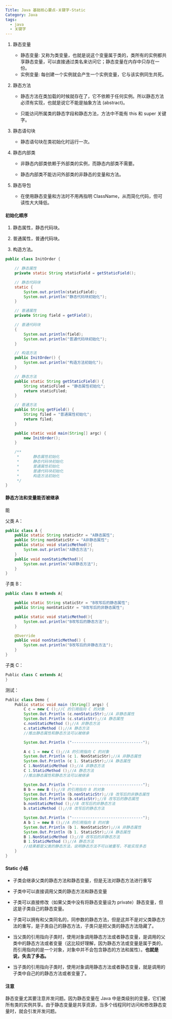 ```yaml
---
Title: Java 基础核心要点-关键字-Static
Category: Java
tags:
  - java
  - 关键字
---
```


1. 静态变量
   - 静态变量: 又称为类变量，也就是说这个变量属于类的，类所有的实例都共享静态变量，可以直接通过类名来访问它；静态变量在内存中只存在一份。
   - 实例变量: 每创建一个实例就会产生一个实例变量，它与该实例同生共死。

2. 静态方法

   - 静态方法在类加载的时候就存在了，它不依赖于任何实例。所以静态方法必须有实现，也就是说它不能是抽象方法 (abstract)。

   - 只能访问所属类的静态字段和静态方法，方法中不能有 this 和 super 关键字。

3. 静态语句块
   - 静态语句块在类初始化时运行一次。

4. 静态内部类

   - 非静态内部类依赖于外部类的实例，而静态内部类不需要。

   - 静态内部类不能访问外部类的非静态的变量和方法。

5. 静态导包
   - 在使用静态变量和方法时不用再指明 ClassName，从而简化代码，但可读性大大降低。

#### 初始化顺序

1. 静态属性，静态代码块。

2. 普通属性，普通代码块。

3. 构造方法。

```java
public class InitOrder {

    // 静态属性
    private static String staticField = getStaticField();

    // 静态代码块
    static {
        System.out.println(staticField);
        System.out.println("静态代码块初始化");
    }

    // 普通属性
    private String field = getField();

    // 普通代码块
    {
        System.out.println(field);
        System.out.println("普通代码块初始化");
    }

    // 构造方法
    public InitOrder() {
        System.out.println("构造方法初始化");
    }

    // 静态方法
    public static String getStaticField() {
        String staticFiled = "静态属性初始化";
        return staticFiled;
    }

    // 普通方法
    public String getField() {
        String filed = "普通属性初始化";
        return filed;
    }

    public static void main(String[] argc) {
        new InitOrder();
    }

    /**
     *      静态属性初始化
     *      静态代码块初始化
     *      普通属性初始化
     *      普通代码块初始化
     *      构造方法初始化
     */
}
```



#### 静态方法和变量能否被继承

能

父类 A：

```java
public class A {
    public static String staticStr = "A静态属性";
    public String nonStaticStr = "A非静态属性";
    public static void staticMethod(){
        System.out.println("A静态方法");
    }
    public void nonStaticMethod(){
        System.out.println("A非静态方法");
    }
}
```



子类 B：

```java
public class B extends A{

    public static String staticStr = "B改写后的静态属性";
    public String nonStaticStr = "B改写后的非静态属性";

    public static void staticMethod(){
        System.out.println("B改写后的静态方法");
    }

    @Override
    public void nonStaticMethod() {
        System.out.println("B改写后的非静态方法");
    }
}
```



子类 C：

```java
Public class C extends A{
}
```



测试：

```java
Public class Demo {
    Public static void main (String[] args) {
        C c = new C ();//C 的引用指向 C 的对象
        System.Out.Println (c.nonStaticStr);//A 非静态属性
        System.Out.Println (c.staticStr);//A 静态属性
        c.nonStaticMethod ();//A 非静态方法
        c.staticMethod ();//A 静态方法
        //推出静态属性和静态方法可以被继承

        System.Out.Println ("-------------------------------");

        A c 1 = new C ();//A 的引用指向 C 的对象
        System.Out.Println (c 1. NonStaticStr);//A 非静态属性
        System.Out.Println (c 1. StaticStr);//A 静态属性
        C 1.NonStaticMethod ();//A 非静态方法
        C 1.StaticMethod ();//A 静态方法
        //推出静态属性和静态方法可以被继承

        System.Out.Println ("-------------------------------");
        B b = new B ();//B 的引用指向 B 的对象
        System.Out.Println (b.nonStaticStr);//B 改写后的非静态属性
        System.Out.Println (b.staticStr);//B 改写后的静态属性
        b.nonStaticMethod ();//B 改写后的非静态方法
        b.staticMethod ();//B 改写后的静态方法

        System.Out.Println ("-------------------------------");
        A b 1 = new B ();//A 的引用指向 B 的对象
        System.Out.Println (b 1. NonStaticStr);//A 非静态属性
        System.Out.Println (b 1. StaticStr);//A 静态属性
        B 1.NonStaticMethod ();//B 改写后的非静态方法
        B 1.StaticMethod ();//A 静态方法
        //结果都是父类的静态方法，说明静态方法不可以被重写，不能实现多态
    }
}
```



#### Static 小结

- 子类会继承父类的静态方法和静态变量，但是无法对静态方法进行重写

- 子类中可以直接调用父类的静态方法和静态变量

- 子类可以直接修改（如果父类中没有将静态变量设为 private）静态变量，但这是子类自己的静态变量。

- 子类可以拥有和父类同名的，同参数的静态方法，但是这并不是对父类静态方法的重写，是子类自己的静态方法，子类只是把父类的静态方法隐藏了。

- 当父类的引用指向子类时，使用对象调用静态方法或者静态变量，是调用的父类中的静态方法或者变量（这比较好理解，因为静态方法或变量是属于类的，而引用指向的是一个对象，对象中并不会包含静态的方法和属性）。**也就是说，失去了多态。**

- 当子类的引用指向子类时，使用对象调用静态方法或者静态变量，就是调用的子类中自己的的静态方法或者变量了。



#### 注意

静态变量尤其要注意并发问题。因为静态变量在 Java 中是类级别的变量，它们被所有类的实例共享。由于静态变量是共享资源，当多个线程同时访问和修改静态变量时，就会引发并发问题。


